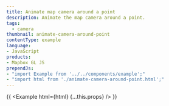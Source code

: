 ```yaml
---
title: Animate map camera around a point
description: Animate the map camera around a point.
tags:
  - camera
thumbnail: animate-camera-around-point
contentType: example
language:
- JavaScript
products:
- Mapbox GL JS
prependJs:
- "import Example from '../../components/example';"
- "import html from './animate-camera-around-point.html';"
---
```


{{ <Example html={html} {...this.props} /> }}
